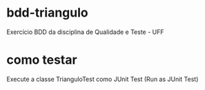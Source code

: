 # bdd-triangulo
Exercício BDD da disciplina de Qualidade e Teste - UFF

# como testar
Execute a classe TrianguloTest como JUnit Test (Run as JUnit Test)

